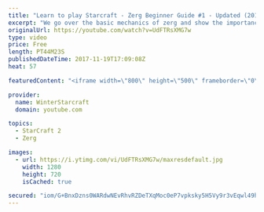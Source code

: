 ```yaml
---
title: "Learn to play Starcraft - Zerg Beginner Guide #1 - Updated (2017)"
excerpt: "We go over the basic mechanics of zerg and show the importance of understanding at least some of what your opponent is doing.  This guide is meant for players with an understanding of the objectives of starcraft but without any strong direction or gameplan, especially for each specific race! -- Watch"
originalUrl: https://youtube.com/watch?v=UdFTRsXMG7w
type: video
price: Free
length: PT44M23S
publishedDateTime: 2017-11-19T17:09:08Z
heat: 57

featuredContent: "<iframe width=\"800\" height=\"500\" frameborder=\"0\" src=\"https://www.youtube.com/embed/UdFTRsXMG7w\" allow=\"accelerometer; autoplay; encrypted-media; gyroscope; picture-in-picture\" allowfullscreen></iframe>"

provider:
  name: WinterStarcraft
  domain: youtube.com

topics:
  - StarCraft 2
  - Zerg

images:
  - url: https://i.ytimg.com/vi/UdFTRsXMG7w/maxresdefault.jpg
    width: 1280
    height: 720
    isCached: true

secured: "iom/G+BnxDzns0WARdwNEvRhvRZDeTXqMoc0eP7vpksky5H5Vy9r3vEqwl49h2PRIR8CMSlh/Ul10ILz/2cKeCwCa+C/9ZOcg8KHg98Wq54GA/NzKVOfnMXwScleyUbsGVzE7rM6qs/eIJ4u4POBOmSf6NKdTVahKJqA37gI9yK27xHhyh9TCZEdDdJlykcy92bl+5pQQjTbMvnnc1Dcab4QivGIbKa2/BjRlUpdeaPYijRZdtyauurvLOyIejBUnf4/A5vPfGS43zPXxixJPh5XP+tEcQuzF/Zui3dzsEXITGzv3TUxvqGjmzI185zjxIE3L3/cWWOjFLFsWKIgZ2hJGQWWJC1DWn1eqQiv0oANC1aW5WFcCUyOJNWVErQH8fKIFeKM89O3JicnHtIF6qmGBiTQ7CHLrZG2mJsGWDxSzcWvMl/Aou6FwitCrCpq;WmusfWy/pCUFiuPRe72GCA=="
---
```



